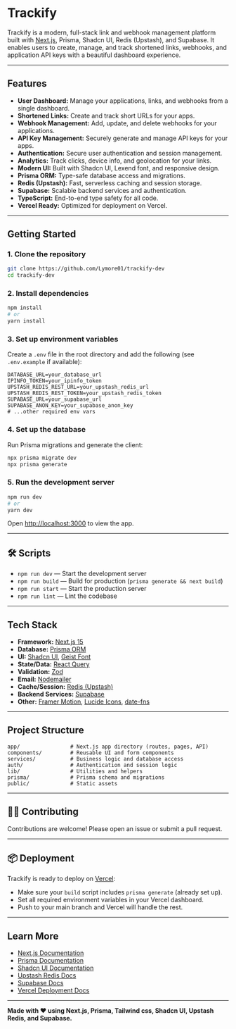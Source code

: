 # Trackify

Trackify is a modern, full-stack link and webhook management platform built with [Next.js](https://nextjs.org), Prisma, Shadcn UI, Redis (Upstash), and Supabase. It enables users to create, manage, and track shortened links, webhooks, and application API keys with a beautiful dashboard experience.

---

## Features

- **User Dashboard:** Manage your applications, links, and webhooks from a single dashboard.
- **Shortened Links:** Create and track short URLs for your apps.
- **Webhook Management:** Add, update, and delete webhooks for your applications.
- **API Key Management:** Securely generate and manage API keys for your apps.
- **Authentication:** Secure user authentication and session management.
- **Analytics:** Track clicks, device info, and geolocation for your links.
- **Modern UI:** Built with Shadcn UI, Lexend font, and responsive design.
- **Prisma ORM:** Type-safe database access and migrations.
- **Redis (Upstash):** Fast, serverless caching and session storage.
- **Supabase:** Scalable backend services and authentication.
- **TypeScript:** End-to-end type safety for all code.
- **Vercel Ready:** Optimized for deployment on Vercel.

---

## Getting Started

### 1. Clone the repository

```bash
git clone https://github.com/Lymore01/trackify-dev
cd trackify-dev
```

### 2. Install dependencies

```bash
npm install
# or
yarn install
```

### 3. Set up environment variables

Create a `.env` file in the root directory and add the following (see `.env.example` if available):

```env
DATABASE_URL=your_database_url
IPINFO_TOKEN=your_ipinfo_token
UPSTASH_REDIS_REST_URL=your_upstash_redis_url
UPSTASH_REDIS_REST_TOKEN=your_upstash_redis_token
SUPABASE_URL=your_supabase_url
SUPABASE_ANON_KEY=your_supabase_anon_key
# ...other required env vars
```

### 4. Set up the database

Run Prisma migrations and generate the client:

```bash
npx prisma migrate dev
npx prisma generate
```

### 5. Run the development server

```bash
npm run dev
# or
yarn dev
```

Open [http://localhost:3000](http://localhost:3000) to view the app.

---

## 🛠️ Scripts

- `npm run dev` — Start the development server
- `npm run build` — Build for production (`prisma generate && next build`)
- `npm run start` — Start the production server
- `npm run lint` — Lint the codebase

---

## Tech Stack

- **Framework:** [Next.js 15](https://nextjs.org/)
- **Database:** [Prisma ORM](https://www.prisma.io/)
- **UI:** [Shadcn UI](https://www.Shadcn-ui.com/), [Geist Font](https://vercel.com/font)
- **State/Data:** [React Query](https://tanstack.com/query/latest)
- **Validation:** [Zod](https://zod.dev/)
- **Email:** [Nodemailer](https://nodemailer.com/)
- **Cache/Session:** [Redis (Upstash)](https://upstash.com/)
- **Backend Services:** [Supabase](https://supabase.com/)
- **Other:** [Framer Motion](https://www.framer.com/motion/), [Lucide Icons](https://lucide.dev/), [date-fns](https://date-fns.org/)

---

## Project Structure

```
app/                # Next.js app directory (routes, pages, API)
components/         # Reusable UI and form components
services/           # Business logic and database access
auth/               # Authentication and session logic
lib/                # Utilities and helpers
prisma/             # Prisma schema and migrations
public/             # Static assets
```

---

## 🧑‍💻 Contributing

Contributions are welcome! Please open an issue or submit a pull request.

---

## 📦 Deployment

Trackify is ready to deploy on [Vercel](https://vercel.com/):

- Make sure your `build` script includes `prisma generate` (already set up).
- Set all required environment variables in your Vercel dashboard.
- Push to your main branch and Vercel will handle the rest.

---

## Learn More

- [Next.js Documentation](https://nextjs.org/docs)
- [Prisma Documentation](https://www.prisma.io/docs/)
- [Shadcn UI Documentation](https://www.Shadcn-ui.com/docs)
- [Upstash Redis Docs](https://upstash.com/docs)
- [Supabase Docs](https://supabase.com/docs)
- [Vercel Deployment Docs](https://nextjs.org/docs/app/building-your-application/deploying)

---

**Made with ❤️ using Next.js, Prisma, Tailwind css, Shadcn UI, Upstash Redis, and Supabase.**